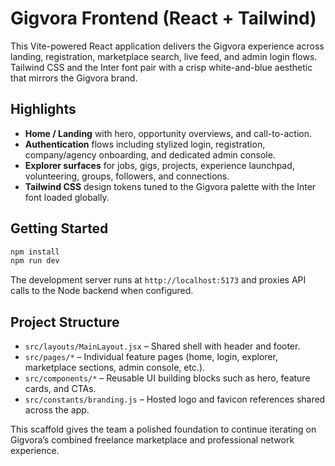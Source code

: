 # Gigvora Frontend (React + Tailwind)

This Vite-powered React application delivers the Gigvora experience across landing, registration, marketplace search, live feed, and admin login flows. Tailwind CSS and the Inter font pair with a crisp white-and-blue aesthetic that mirrors the Gigvora brand.

## Highlights

- **Home / Landing** with hero, opportunity overviews, and call-to-action.
- **Authentication** flows including stylized login, registration, company/agency onboarding, and dedicated admin console.
- **Explorer surfaces** for jobs, gigs, projects, experience launchpad, volunteering, groups, followers, and connections.
- **Tailwind CSS** design tokens tuned to the Gigvora palette with the Inter font loaded globally.

## Getting Started

```bash
npm install
npm run dev
```

The development server runs at `http://localhost:5173` and proxies API calls to the Node backend when configured.

## Project Structure

- `src/layouts/MainLayout.jsx` – Shared shell with header and footer.
- `src/pages/*` – Individual feature pages (home, login, explorer, marketplace sections, admin console, etc.).
- `src/components/*` – Reusable UI building blocks such as hero, feature cards, and CTAs.
- `src/constants/branding.js` – Hosted logo and favicon references shared across the app.

This scaffold gives the team a polished foundation to continue iterating on Gigvora’s combined freelance marketplace and professional network experience.
